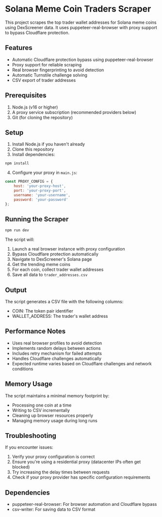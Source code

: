 # Solana Meme Coin Traders Scraper

This project scrapes the top trader wallet addresses for Solana meme coins using DexScreener data. It uses puppeteer-real-browser with proxy support to bypass Cloudflare protection.

## Features

- Automatic Cloudflare protection bypass using puppeteer-real-browser
- Proxy support for reliable scraping
- Real browser fingerprinting to avoid detection
- Automatic Turnstile challenge solving
- CSV export of trader addresses

## Prerequisites

1. Node.js (v16 or higher)
2. A proxy service subscription (recommended providers below)
3. Git (for cloning the repository)

## Setup

1. Install Node.js if you haven't already
2. Clone this repository
3. Install dependencies:
```bash
npm install
```

4. Configure your proxy in `main.js`:
```javascript
const PROXY_CONFIG = {
    host: 'your-proxy-host',
    port: 'your-proxy-port',
    username: 'your-username',
    password: 'your-password'
};
```

## Running the Scraper

```bash
npm run dev
```

The script will:
1. Launch a real browser instance with proxy configuration
2. Bypass Cloudflare protection automatically
3. Navigate to DexScreener's Solana page
4. Get the trending meme coins
5. For each coin, collect trader wallet addresses
6. Save all data to `trader_addresses.csv`

## Output

The script generates a CSV file with the following columns:
- COIN: The token pair identifier
- WALLET_ADDRESS: The trader's wallet address

## Performance Notes

- Uses real browser profiles to avoid detection
- Implements random delays between actions
- Includes retry mechanism for failed attempts
- Handles Cloudflare challenges automatically
- Expected runtime varies based on Cloudflare challenges and network conditions

## Memory Usage

The script maintains a minimal memory footprint by:
- Processing one coin at a time
- Writing to CSV incrementally
- Cleaning up browser resources properly
- Managing memory usage during long runs

## Troubleshooting

If you encounter issues:
1. Verify your proxy configuration is correct
2. Ensure you're using a residential proxy (datacenter IPs often get blocked)
3. Try increasing the delay times between requests
4. Check if your proxy provider has specific configuration requirements

## Dependencies

- puppeteer-real-browser: For browser automation and Cloudflare bypass
- csv-writer: For saving data to CSV format
